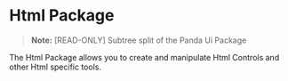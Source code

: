 # Html Package

> **Note:** [READ-ONLY] Subtree split of the Panda Ui Package

The Html Package allows you to create and manipulate Html Controls and other Html specific tools.
